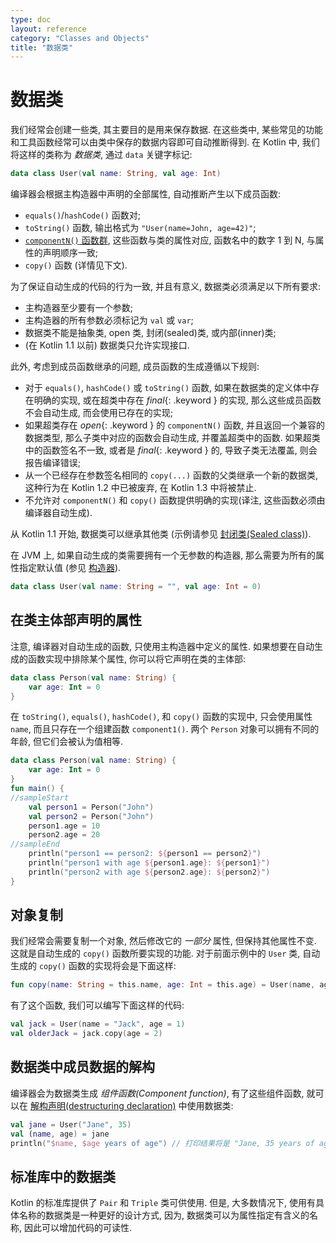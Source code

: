 ```yaml
---
type: doc
layout: reference
category: "Classes and Objects"
title: "数据类"
---
```


# 数据类

我们经常会创建一些类, 其主要目的是用来保存数据. 在这些类中, 某些常见的功能和工具函数经常可以由类中保存的数据内容即可自动推断得到. 在 Kotlin 中, 我们将这样的类称为 _数据类_, 通过 `data` 关键字标记:

<div class="sample" markdown="1" theme="idea" data-highlight-only>

```kotlin
data class User(val name: String, val age: Int)
```

</div>

编译器会根据主构造器中声明的全部属性, 自动推断产生以下成员函数:

  * `equals()`/`hashCode()` 函数对;
  * `toString()` 函数, 输出格式为 `"User(name=John, age=42)"`;
  * [`componentN()` 函数群](multi-declarations.html), 这些函数与类的属性对应, 函数名中的数字 1 到 N, 与属性的声明顺序一致;
  * `copy()` 函数 (详情见下文).

为了保证自动生成的代码的行为一致, 并且有意义, 数据类必须满足以下所有要求:

  * 主构造器至少要有一个参数;
  * 主构造器的所有参数必须标记为 `val` 或 `var`;
  * 数据类不能是抽象类, open 类, 封闭(sealed)类, 或内部(inner)类;
  * (在 Kotlin 1.1 以前) 数据类只允许实现接口.

此外, 考虑到成员函数继承的问题, 成员函数的生成遵循以下规则:

  * 对于 `equals()`, `hashCode()` 或 `toString()` 函数, 如果在数据类的定义体中存在明确的实现, 或在超类中存在 *final*{: .keyword } 的实现, 那么这些成员函数不会自动生成, 而会使用已存在的实现;
  * 如果超类存在 *open*{: .keyword } 的 `componentN()` 函数, 并且返回一个兼容的数据类型, 那么子类中对应的函数会自动生成, 并覆盖超类中的函数. 如果超类中的函数签名不一致, 或者是 *final*{: .keyword } 的, 导致子类无法覆盖, 则会报告编译错误;
  * 从一个已经存在参数签名相同的 `copy(...)` 函数的父类继承一个新的数据类, 这种行为在 Kotlin 1.2 中已被废弃, 在 Kotlin 1.3 中将被禁止.
  * 不允许对 `componentN()` 和 `copy()` 函数提供明确的实现(译注, 这些函数必须由编译器自动生成).

从 Kotlin 1.1 开始, 数据类可以继承其他类 (示例请参见 [封闭类(Sealed class)](sealed-classes.html)).

在 JVM 上, 如果自动生成的类需要拥有一个无参数的构造器, 那么需要为所有的属性指定默认值
(参见 [构造器](classes.html#constructors)).

<div class="sample" markdown="1" theme="idea" data-highlight-only>

```kotlin
data class User(val name: String = "", val age: Int = 0)
```

</div>

## 在类主体部声明的属性

注意, 编译器对自动生成的函数, 只使用主构造器中定义的属性.
如果想要在自动生成的函数实现中排除某个属性, 你可以将它声明在类的主体部:

<div class="sample" markdown="1" theme="idea" data-highlight-only>

```kotlin
data class Person(val name: String) {
    var age: Int = 0
}
```

</div>

在 `toString()`, `equals()`, `hashCode()`, 和 `copy()` 函数的实现中, 只会使用属性 `name`, 而且只存在一个组建函数 `component1()`.
两个 `Person` 对象可以拥有不同的年龄, 但它们会被认为值相等.

<div class="sample" markdown="1" theme="idea">

```kotlin
data class Person(val name: String) {
    var age: Int = 0
}
fun main() {
//sampleStart
    val person1 = Person("John")
    val person2 = Person("John")
    person1.age = 10
    person2.age = 20
//sampleEnd
    println("person1 == person2: ${person1 == person2}")
    println("person1 with age ${person1.age}: ${person1}")
    println("person2 with age ${person2.age}: ${person2}")
}
```

</div>

## 对象复制

我们经常会需要复制一个对象, 然后修改它的 _一部分_ 属性, 但保持其他属性不变.
这就是自动生成的 `copy()` 函数所要实现的功能. 对于前面示例中的 `User` 类, 自动生成的 `copy()` 函数的实现将会是下面这样:

<div class="sample" markdown="1" theme="idea" data-highlight-only>

```kotlin
fun copy(name: String = this.name, age: Int = this.age) = User(name, age)     
```

</div>

有了这个函数, 我们可以编写下面这样的代码:

<div class="sample" markdown="1" theme="idea" data-highlight-only>

```kotlin
val jack = User(name = "Jack", age = 1)
val olderJack = jack.copy(age = 2)
```

</div>

## 数据类中成员数据的解构

编译器会为数据类生成 _组件函数(Component function)_, 有了这些组件函数, 就可以在 [解构声明(destructuring declaration)](multi-declarations.html) 中使用数据类:

<div class="sample" markdown="1" theme="idea" data-highlight-only>

```kotlin
val jane = User("Jane", 35)
val (name, age) = jane
println("$name, $age years of age") // 打印结果将是 "Jane, 35 years of age"
```

</div>

## 标准库中的数据类

Kotlin 的标准库提供了 `Pair` 和 `Triple` 类可供使用. 但是, 大多数情况下, 使用有具体名称的数据类是一种更好的设计方式, 因为, 数据类可以为属性指定有含义的名称, 因此可以增加代码的可读性.
